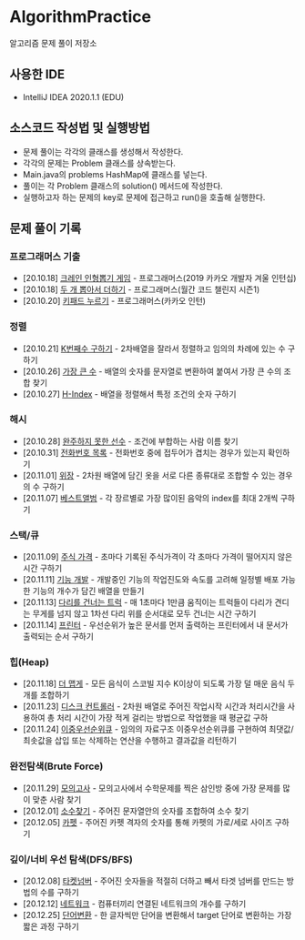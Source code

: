 # AlgorithmPractice
알고리즘 문제 풀이 저장소

## 사용한 IDE
- IntelliJ IDEA 2020.1.1 (EDU)

## 소스코드 작성법 및 실행방법
- 문제 풀이는 각각의 클래스를 생성해서 작성한다.
- 각각의 문제는 Problem 클래스를 상속받는다. 
- Main.java의 problems HashMap에 클래스를 넣는다.
- 풀이는 각 Problem 클래스의 solution() 메서드에 작성한다. 
- 실행하고자 하는 문제의 key로 문제에 접근하고 run()을 호출해 실행한다.

## 문제 풀이 기록
### 프로그래머스 기출
- [20.10.18] [크레인 인형뽑기 게임](https://github.com/WoogearKwon/AlgorithmPractice/blob/master/src/problems/kakao/KakaoCranePick.java) - 프로그래머스(2019 카카오 개발자 겨울 인턴십)
- [20.10.18] [두 개 뽑아서 더하기](https://github.com/WoogearKwon/AlgorithmPractice/blob/master/src/problems/code_challenge/PickAndPlus.java) - 프로그래머스(월간 코드 챌린지 시즌1)
- [20.10.20] [키패드 누르기](https://github.com/WoogearKwon/AlgorithmPractice/blob/master/src/problems/kakao/KeypadClick.java) - 프로그래머스(카카오 인턴)

### 정렬
- [20.10.21] [K번째수 구하기](https://github.com/WoogearKwon/AlgorithmPractice/blob/master/src/problems/sort/NumberInK.java) - 2차배열을 잘라서 정렬하고 임의의 차례에 있는 수 구하기
- [20.10.26] [가장 큰 수](https://github.com/WoogearKwon/AlgorithmPractice/blob/master/src/problems/sort/BiggestNumber.java) - 배열의 숫자를 문자열로 변환하여 붙여서 가장 큰 수의 조합 찾기
- [20.10.27] [H-Index](https://github.com/WoogearKwon/AlgorithmPractice/blob/master/src/problems/sort/HIndex.java) - 배열을 정렬해서 특정 조건의 숫자 구하기

### 해시
- [20.10.28] [완주하지 못한 선수](https://github.com/WoogearKwon/AlgorithmPractice/blob/master/src/problems/hash/Marathon.java) - 조건에 부합하는 사람 이름 찾기
- [20.10.31] [전화번호 목록](https://github.com/WoogearKwon/AlgorithmPractice/blob/master/src/problems/hash/PhoneNumbers.java) - 전화번호 중에 접두어가 겹치는 경우가 있는지 확인하기
- [20.11.01] [위장](https://github.com/WoogearKwon/AlgorithmPractice/blob/master/src/problems/hash/Camouflage.java) - 2차원 배열에 담긴 옷을 서로 다른 종류대로 조합할 수 있는 경우의 수 구하기
- [20.11.07] [베스트앨범](https://github.com/WoogearKwon/AlgorithmPractice/blob/master/src/problems/hash/BestAlbum.java) - 각 장르별로 가장 많이된 음악의 index를 최대 2개씩 구하기

### 스택/큐
- [20.11.09] [주식 가격](https://github.com/WoogearKwon/AlgorithmPractice/blob/master/src/problems/stack_queue/StockPrice.java) - 초마다 기록된 주식가격이 각 초마다 가격이 떨어지지 않은 시간 구하기
- [20.11.11] [기능 개발](https://github.com/WoogearKwon/AlgorithmPractice/blob/master/src/problems/stack_queue/DevelopingFunction.java) - 개발중인 기능의 작업진도와 속도를 고려해 일정별 배포 가능한 기능의 개수가 담긴 배열을 만들기
- [20.11.13] [다리를 건너는 트럭](https://github.com/WoogearKwon/AlgorithmPractice/blob/master/src/problems/stack_queue/PassingTrucks.java) - 매 1초마다 1만큼 움직이는 트럭들이 다리가 견디는 무게를 넘지 않고 1차선 다리 위를 순서대로 모두 건너는 시간 구하기
- [20.11.14] [프린터](https://github.com/WoogearKwon/AlgorithmPractice/blob/master/src/problems/stack_queue/Printer.java) - 우선순위가 높은 문서를 먼저 출력하는 프린터에서 내 문서가 출력되는 순서 구하기

### 힙(Heap)
- [20.11.18] [더 맵게](https://github.com/WoogearKwon/AlgorithmPractice/blob/master/src/problems/heap/MoreSpicy.java) - 모든 음식이 스코빌 지수 K이상이 되도록 가장 덜 매운 음식 두 개를 조합하기
- [20.11.23] [디스크 컨트롤러](https://github.com/WoogearKwon/AlgorithmPractice/blob/master/src/problems/heap/DiskController.java) - 2차원 배열로 주어진 작업시작 시간과 처리시간을 사용하여 총 처리 시간이 가장 적게 걸리는 방법으로 작업했을 때 평균값 구하
- [20.11.24] [이중우선순위큐](https://github.com/WoogearKwon/AlgorithmPractice/blob/master/src/problems/heap/DoublePriorityQueue.java) - 임의의 자료구조 이중우선순위큐를 구현하여 최댓값/최솟값을 삽입 또는 삭제하는 연산을 수행하고 결과값을 리턴하기

### 완전탐색(Brute Force)
- [20.11.29] [모의고사](https://github.com/WoogearKwon/AlgorithmPractice/blob/master/src/problems/brute_force/PracticeExam.java) - 모의고사에서 수학문제를 찍은 삼인방 중에 가장 문제를 많이 맞춘 사람 찾기
- [20.12.01] [소수찾기](https://github.com/WoogearKwon/AlgorithmPractice/blob/master/src/problems/brute_force/FindingPrime.java) - 주어진 문자열안의 숫자를 조합하여 소수 찾기
- [20.12.05] [카펫](https://github.com/WoogearKwon/AlgorithmPractice/blob/master/src/problems/brute_force/Carpet.java) - 주어진 카펫 격자의 숫자를 통해 카펫의 가로/세로 사이즈 구하기

### 깊이/너비 우선 탐색(DFS/BFS)
- [20.12.08] [타켓넘버](https://github.com/WoogearKwon/AlgorithmPractice/blob/master/src/problems/dfs_bfs/TargetNumber.java) - 주어진 숫자들을 적절히 더하고 빼서 타겟 넘버를 만드는 방법의 수를 구하기
- [20.12.12] [네트워크](https://github.com/WoogearKwon/AlgorithmPractice/blob/master/src/problems/dfs_bfs/Network.java) - 컴퓨터끼리 연결된 네트워크의 개수를 구하기
- [20.12.25] [단어변환](https://github.com/WoogearKwon/AlgorithmPractice/blob/master/src/problems/dfs_bfs/ConvertingWord.java) - 한 글자씩만 단어을 변환해서 target 단어로 변환하는 가장 짧은 과정 구하기